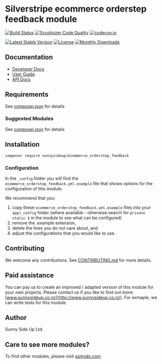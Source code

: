 # Silverstripe ecommerce orderstep feedback module
[![Build Status](https://travis-ci.org/sunnysideup/silverstripe-ecommerce_orderstep_feedback.svg?branch=master)](https://travis-ci.org/sunnysideup/silverstripe-ecommerce_orderstep_feedback)
[![Scrutinizer Code Quality](https://scrutinizer-ci.com/g/sunnysideup/silverstripe-ecommerce_orderstep_feedback/badges/quality-score.png?b=master)](https://scrutinizer-ci.com/g/sunnysideup/silverstripe-ecommerce_orderstep_feedback/?branch=master)
[![codecov.io](https://codecov.io/github/sunnysideup/silverstripe-ecommerce_orderstep_feedback/coverage.svg?branch=master)](https://codecov.io/github/sunnysideup/silverstripe-ecommerce_orderstep_feedback?branch=master)

[![Latest Stable Version](https://poser.pugx.org/sunnysideup/ecommerce_orderstep_feedback/version)](https://packagist.org/packages/sunnysideup/ecommerce_orderstep_feedback)
[![License](https://poser.pugx.org/sunnysideup/ecommerce_orderstep_feedback/license)](https://packagist.org/packages/sunnysideup/ecommerce_orderstep_feedback)
[![Monthly Downloads](https://poser.pugx.org/sunnysideup/ecommerce_orderstep_feedback/d/monthly)](https://packagist.org/packages/sunnysideup/ecommerce_orderstep_feedback)


## Documentation



 * [Developer Docs](docs/en/INDEX.md)
 * [User Guide](docs/en/userguide.md)
 * [API Docs](http://docs.ssmods.com/sunnysideup/ecommerce_orderstep_feedback/classes.xhtml)


## Requirements



See [composer.json](composer.json) for details


### Suggested Modules



See [composer.json](composer.json) for details


## Installation


```
composer require sunnysideup/ecommerce_orderstep_feedback
```

### Configuration



In the `_config` folder you will find the `ecommerce_orderstep_feedback.yml.example`
file that shows options for the configuration of this module.

We recommend that you:

  1. copy these `ecommerce_orderstep_feedback.yml.example` files into your
`app/_config` folder (where available - otherwise search for `private static $` in the module to see what can be configured)
  2. remove the .example extension,
  3. delete the lines you do not care about, and
  4. adjust the configurations that you would like to use.


## Contributing



We welcome any contributions. See [CONTRIBUTING.md](CONTRIBUTING.md) for more details.

## Paid assistance



You can pay us to create an improved / adapted version of this module for your own projects.  Please contact us if you like to find out more: [www.sunnysideup.co.nz](http://www.sunnysideup.co.nz).  For exmaple, we can write tests for this module.  

## Author



Sunny Side Up Ltd.


## Care to see more modules?

To find other modules, please visit [ssmods.com](http://ssmods.com/).
